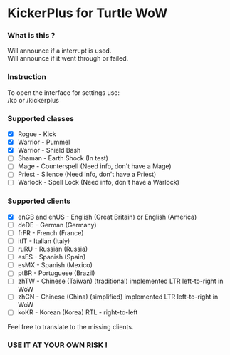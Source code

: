 # KickerPlus for Turtle WoW

### What is this ?
Will announce if a interrupt is used.  
Will announce if it went through or failed.

### Instruction
To open the interface for settings use:  
/kp or /kickerplus

### Supported classes
- [X] Rogue - Kick
- [X] Warrior - Pummel
- [X] Warrior - Shield Bash
- [ ] Shaman - Earth Shock (In test)
- [ ] Mage - Counterspell (Need info, don't have a Mage)
- [ ] Priest - Silence (Need info, don't have a Priest)
- [ ] Warlock - Spell Lock (Need info, don't have a Warlock)

### Supported clients
- [X] enGB and enUS - English (Great Britain) or English (America)
- [ ] deDE - German (Germany)
- [ ] frFR - French (France)
- [ ] itIT - Italian (Italy)
- [ ] ruRU - Russian (Russia)
- [ ] esES - Spanish (Spain)
- [ ] esMX - Spanish (Mexico)
- [ ] ptBR - Portuguese (Brazil)
- [ ] zhTW - Chinese (Taiwan) (traditional) implemented LTR left-to-right in WoW
- [ ] zhCN - Chinese (China) (simplified) implemented LTR left-to-right in WoW
- [ ] koKR - Korean (Korea) RTL - right-to-left

Feel free to translate to the missing clients.

### <B>USE IT AT YOUR OWN RISK !</B>
